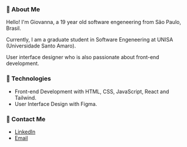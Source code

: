 ### 🔗 About Me

Hello! I'm Giovanna, a 19 year old software engeneering from São Paulo, Brasil.

Currently, I am a graduate student in Software Engeneering at UNISA (Universidade Santo Amaro).

User interface designer who is also passionate about front-end development.

### 🔗 Technologies

- Front-end Development with HTML, CSS, JavaScript, React and Tailwind.
- User Interface Design with Figma.

### 🔗 Contact Me

- <a href="https://www.linkedin.com/in/giovannaoribeiro/">LinkedIn</a>
- <a href="mailto:giovannaoribeiro@outlook.com">Email</a>
